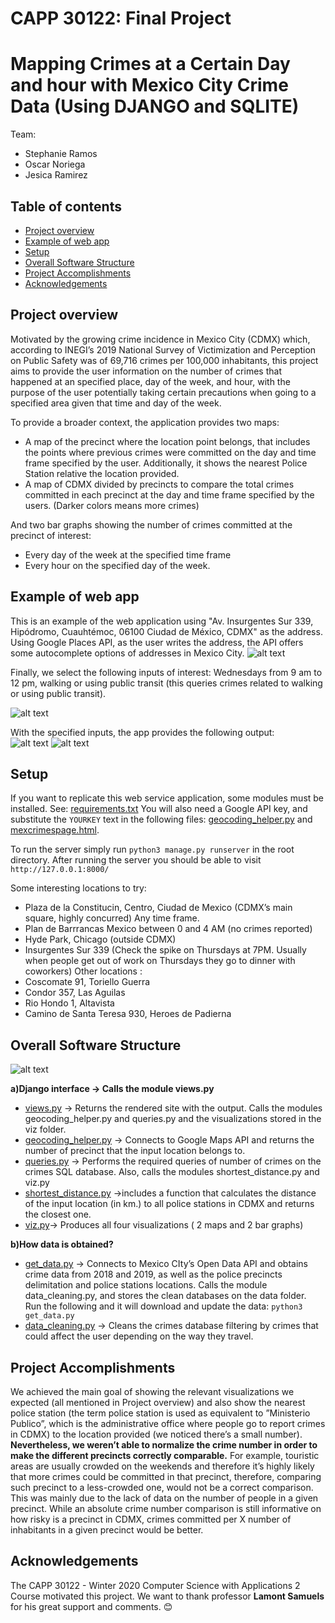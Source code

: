 # CAPP 30122: Final Project
# Mapping Crimes at a Certain Day and hour with Mexico City Crime Data (Using DJANGO and SQLITE)

Team:
* Stephanie Ramos
* Oscar Noriega
* Jesica Ramirez


## Table of contents
* [Project overview ](#project-overview)
* [Example of web app](#example-of-web-app)
* [Setup](#setup)
* [Overall Software Structure](#overall-software-structure)
* [Project Accomplishments](#project-accomplishments)
* [Acknowledgements](#acknowledgements)

## Project overview
Motivated by the growing crime incidence in Mexico City (CDMX) which, according to INEGI’s 2019 National Survey of Victimization and Perception on Public Safety was of 69,716 crimes per 100,000 inhabitants, this project aims to provide the user information on the number of crimes that happened at an specified place, day of the week, and hour, with the purpose of the user potentially taking certain precautions when going to a specified area given that time and day of the week.   

To provide a broader context, the application provides two maps:  
* A map of the precinct where the location point belongs, that includes the points where previous crimes were committed on the day and time frame specified by the user. Additionally, it shows the nearest Police Station relative the location provided.
* A map of CDMX divided by precincts to compare the total crimes committed in each precinct at the day and time frame specified by the users. (Darker colors means more crimes)

And two bar graphs showing the number of crimes committed at the precinct of interest:  
* Every day of the week at the specified time frame
* Every hour on the specified day of the week.


## Example of web app
This is an example of the web application using "Av. Insurgentes Sur 339, Hipódromo, Cuauhtémoc, 06100 Ciudad de México, CDMX" as the address. Using Google Places API, as the user writes the address, the API offers some autocomplete options of addresses in Mexico City.
![alt text](examples_app/example1.png "Filling address")

Finally, we select the following inputs of interest: Wednesdays from 9 am to 12 pm, walking or using public transit (this queries crimes related to walking or using public transit).  

![alt text](examples_app/example2.png "Selecting other inputs")
  
With the specified inputs, the app provides the following output:  
![alt text](examples_app/example3.png "Ouput example: bar graphs")
![alt text](examples_app/example4.png "Ouput example: maps")

## Setup
If you want to replicate this web service application, some modules must be installed.
See: [requirements.txt](requirements.txt)
You will also need a Google API key, and substitute the ```YOURKEY``` text in the following files: [geocoding_helper.py](getmaps/geocoding_helper.py) and [mexcrimespage.html](getmaps/templates/mexcrimespage.html).

To run the server simply run ```python3 manage.py runserver``` in the root directory.
After running the server you should be able to visit ```http://127.0.0.1:8000/```

Some interesting locations to try:  
* Plaza de la Constitucin, Centro, Ciudad de Mexico (CDMX’s main square, highly concurred) Any time frame.
* Plan de Barrrancas Mexico between 0 and 4 AM (no crimes reported)
* Hyde Park, Chicago (outside CDMX)
* Insurgentes Sur 339 (Check the spike on Thursdays at 7PM. Usually when people get out of work on Thursdays they go to dinner with coworkers)
Other locations :
* Coscomate 91, Toriello Guerra
* Condor 357, Las Aguilas
* Rio Hondo 1, Altavista
* Camino de Santa Teresa 930, Heroes de Padierna

## Overall Software Structure

![alt text](examples_app/structure.png "Overall Software Structure")

**a)Django interface → Calls the module views.py**  
* [views.py](getmaps/views.py) → Returns the rendered site with the output. Calls the modules geocoding_helper.py and queries.py and the visualizations stored in the viz folder.
* [geocoding_helper.py](getmaps/geocoding_helper.py) → Connects to Google Maps API and returns the number of precinct that the input location belongs to.
* [queries.py](queries.py) → Performs the required queries of number of crimes on the crimes SQL database. Also, calls the modules shortest_distance.py and viz.py
* [shortest_distance.py](shortest_distance.py) →includes a function that calculates the distance of the input location (in km.) to all police stations in CDMX and returns the closest one.
* [viz.py](viz.py)→ Produces all four visualizations ( 2 maps and 2 bar graphs)

**b)How data is obtained?**
* [get_data.py](get_data.py) → Connects to Mexico CIty’s Open Data API and obtains crime data from 2018 and 2019, as well as the police precincts delimitation and police stations locations. Calls the module data_cleaning.py, and stores the clean databases on the data folder.  
Run the following and it will download and update the data: ```python3 get_data.py```
* [data_cleaning.py](data_cleaning.py) → Cleans the crimes database filtering by crimes that could affect the user depending on the way they travel.

## Project Accomplishments
We achieved the main goal of showing the relevant visualizations we expected (all mentioned in Project overview) and also show the nearest police station (the term police station is used as equivalent to ”Ministerio Publico”, which is the administrative office where people go to report crimes in CDMX) to the location provided (we noticed there’s a small number).  
**Nevertheless, we weren’t able to normalize the crime number in order to make the different precincts correctly comparable.** For example, touristic areas are usually crowded on the weekends and therefore it’s highly likely that more crimes could be committed in that precinct, therefore, comparing such precinct to a less-crowded one, would not be a correct comparison. This was mainly due to the lack of data on the number of people in a given precinct. While an absolute crime number comparison is still informative on how risky is a precinct in CDMX, crimes committed per X number of inhabitants in a given precinct would be better.

## Acknowledgements
The CAPP 30122 - Winter 2020 Computer Science with Applications 2 Course motivated this project.
We want to thank professor **Lamont Samuels** for his great support and comments.  :blush:
